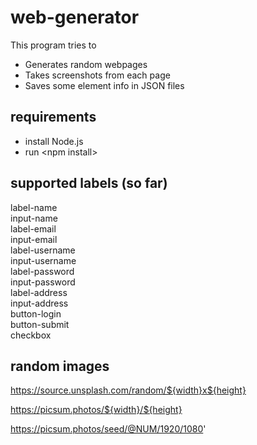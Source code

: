 # web-generator
This program tries to
* Generates random webpages
* Takes screenshots from each page
* Saves some element info in JSON files

## requirements
* install Node.js
* run \<npm install\>

## supported labels (so far)
label-name\
input-name\
label-email\
input-email\
label-username\
input-username\
label-password\
input-password\
label-address\
input-address\
button-login\
button-submit\
checkbox

## random images
https://source.unsplash.com/random/${width}x${height}

https://picsum.photos/${width}/${height}

https://picsum.photos/seed/@NUM/1920/1080'
